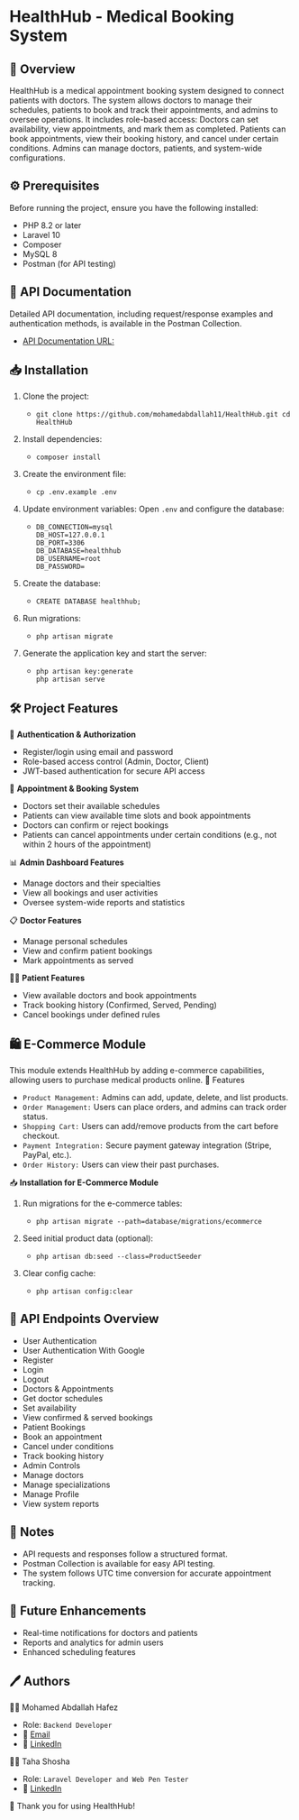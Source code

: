 # **HealthHub - Medical Booking System**
## 📌 **Overview**

HealthHub is a medical appointment booking system designed to connect patients with doctors. The system allows doctors to manage their schedules, patients to book and track their appointments, and admins to oversee operations.
It includes role-based access:
Doctors can set availability, view appointments, and mark them as completed.
Patients can book appointments, view their booking history, and cancel under certain conditions.
Admins can manage doctors, patients, and system-wide configurations.

## ⚙️ **Prerequisites**

Before running the project, ensure you have the following installed:
- PHP 8.2 or later
- Laravel 10
- Composer
- MySQL 8
- Postman (for API testing)

## 📄 **API Documentation**

Detailed API documentation, including request/response examples and authentication methods, is available in the Postman Collection.
- [API Documentation URL:](https://documenter.getpostman.com/view/37675046/2sAYQiCoNF)

## 📥 **Installation**

1. Clone the project:
    + ```
      git clone https://github.com/mohamedabdallah11/HealthHub.git cd HealthHub 
2. Install dependencies:
    + ```
      composer install 
3. Create the environment file:
    + ```
      cp .env.example .env 
4. Update environment variables: Open `.env` and configure the database:
    + ```
      DB_CONNECTION=mysql
      DB_HOST=127.0.0.1
      DB_PORT=3306
      DB_DATABASE=healthhub
      DB_USERNAME=root
      DB_PASSWORD= 
5. Create the database:
    + ```
      CREATE DATABASE healthhub; 
6. Run migrations:
    + ```
      php artisan migrate  
7. Generate the application key and start the server:
    + ```
      php artisan key:generate 
      php artisan serve 

## 🛠️ **Project Features**

🔐 **Authentication & Authorization**
- Register/login using email and password
- Role-based access control (Admin, Doctor, Client)
- JWT-based authentication for secure API access

📅 **Appointment & Booking System**

- Doctors set their available schedules
- Patients can view available time slots and book appointments
- Doctors can confirm or reject bookings
- Patients can cancel appointments under certain conditions (e.g., not within 2 hours of the appointment)

📊 **Admin Dashboard Features**

- Manage doctors and their specialties
- View all bookings and user activities
- Oversee system-wide reports and statistics

📋 **Doctor Features**

- Manage personal schedules
- View and confirm patient bookings
- Mark appointments as served

🧑‍⚕️ **Patient Features**

- View available doctors and book appointments
- Track booking history (Confirmed, Served, Pending)
- Cancel bookings under defined rules

## 🛍️ **E-Commerce Module**
This module extends HealthHub by adding e-commerce capabilities, allowing users to purchase medical products online.
🔹 Features
- `Product Management:` Admins can add, update, delete, and list products.
- `Order Management:` Users can place orders, and admins can track order status.
- `Shopping Cart:` Users can add/remove products from the cart before checkout.
- `Payment Integration:` Secure payment gateway integration (Stripe, PayPal, etc.).
- `Order History:` Users can view their past purchases.

📥 **Installation for E-Commerce Module**
1. Run migrations for the e-commerce tables:
    + ```
      php artisan migrate --path=database/migrations/ecommerce
2. Seed initial product data (optional):
    + ```
      php artisan db:seed --class=ProductSeeder
3. Clear config cache:
    + ```
      php artisan config:clear

## 🔗 **API Endpoints Overview**

- User Authentication 
- User Authentication With Google 
- Register
- Login
- Logout
- Doctors & Appointments
- Get doctor schedules
- Set availability
- View confirmed & served bookings
- Patient Bookings
- Book an appointment
- Cancel under conditions
- Track booking history
- Admin Controls
- Manage doctors
- Manage specializations
- Manage Profile 
- View system reports

## 📝 **Notes**

- API requests and responses follow a structured format.
- Postman Collection is available for easy API testing.
- The system follows UTC time conversion for accurate appointment tracking.

## 🎯 **Future Enhancements**

- Real-time notifications for doctors and patients
- Reports and analytics for admin users
- Enhanced scheduling features

## 🖊️ **Authors**

👨‍💻 Mohamed Abdallah Hafez
- Role: `Backend Developer`
- 📧 [Email](mohamedabdallahh26@gmail.com)
- 🔗 [LinkedIn](https://www.linkedin.com/in/mohamed-abdallah26/)

👨‍💻 Taha Shosha 
- Role: `Laravel Developer and Web Pen Tester`
- 🔗 [LinkedIn](https://www.linkedin.com/in/taha-shosha-1ba45b233)

🚀 Thank you for using HealthHub!
